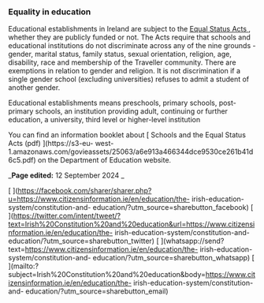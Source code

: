 ###  **Equality in education**

Educational establishments in Ireland are subject to the [ Equal Status Acts
](http://www.irishstatutebook.ie/2000/en/act/pub/0008/index.html) , whether
they are publicly funded or not. The Acts require that schools and educational
institutions do not discriminate across any of the nine grounds - gender,
marital status, family status, sexual orientation, religion, age, disability,
race and membership of the Traveller community. There are exemptions in
relation to gender and religion. It is not discrimination if a single gender
school (excluding universities) refuses to admit a student of another gender.

Educational establishments means preschools, primary schools, post-primary
schools, an institution providing adult, continuing or further education, a
university, third level or higher-level institution

You can find an information booklet about [ Schools and the Equal Status Acts
(pdf) ](https://s3-eu-
west-1.amazonaws.com/govieassets/25063/a6e913a466344dce9530ce261b41d6c5.pdf)
on the Department of Education website.

_**Page edited:** 12 September 2024 _

[
](https://facebook.com/sharer/sharer.php?u=https://www.citizensinformation.ie/en/education/the-
irish-education-system/constitution-and-
education/?utm_source=sharebutton_facebook) [
](https://twitter.com/intent/tweet/?text=Irish%20Constitution%20and%20education&url=https://www.citizensinformation.ie/en/education/the-
irish-education-system/constitution-and-
education/?utm_source=sharebutton_twitter) [
](whatsapp://send?text=https://www.citizensinformation.ie/en/education/the-
irish-education-system/constitution-and-
education/?utm_source=sharebutton_whatsapp) [
](mailto:?subject=Irish%20Constitution%20and%20education&body=https://www.citizensinformation.ie/en/education/the-
irish-education-system/constitution-and-
education/?utm_source=sharebutton_email) [ ](javascript:void\(0\))
